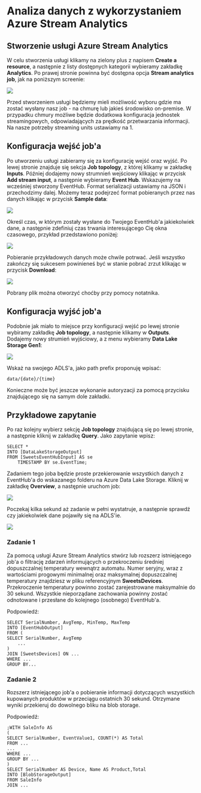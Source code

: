 # Analiza danych z wykorzystaniem Azure Stream Analytics

## Stworzenie usługi Azure Stream Analytics

W celu stworzenia usługi  klikamy na zielony plus z napisem **Create a resource**, a następnie z listy dostępnych kategorii wybieramy zakładkę **Analytics**. Po prawej stronie powinna być dostępna opcja **Stream analytics job**, jak na poniższym screenie:

![](../Imgs/CreateSAJob.png)

Przed stworzeniem usługi będziemy mieli możliwość wyboru gdzie ma zostać wysłany nasz job - na chmurę lub jakieś środowisko on-premise. W przypadku chmury możliwe będzie dodatkowa konfiguracja jednostek streamingowych, odpowiadających za prędkość przetwarzania informacji. Na nasze potrzeby streaming units ustawiamy na 1.

## Konfiguracja wejść job'a

Po utworzeniu usługi zabieramy się za konfigurację wejść oraz wyjść. Po lewej stronie znajduje się sekcja **Job topology**, z której klikamy w zakładkę **Inputs**. Później dodajemy nowy strumnień wejściowy klikając w przycisk **Add stream input**, a następnie wybieramy **Event Hub**. Wskazujemy na wcześniej stworzony EventHub. Format serializacji ustawiamy na JSON i przechodzimy dalej. Możemy teraz podejrzeć format pobieranych przez nas danych klikając w przycisk **Sample data**:

![](../Imgs/SAGetSampleData.png)

Określ czas, w którym zostały wysłane do Twojego EventHub'a jakiekolwiek dane, a następnie zdefiniuj czas trwania interesującego Cię okna czasowego, przykład przedstawiono poniżej:

![](../Imgs/SASelectSampleDataPeriod.png)

Pobieranie przykładowych danych może chwile potrwać. Jeśli wszystko zakończy się sukcesem powinieneś być w stanie pobrać zrzut klikając w przycisk **Download**:

![](../Imgs/SADownloadingSampleData.png)

Pobrany plik można otworzyć choćby przy pomocy notatnika.

## Konfiguracja wyjść job'a

Podobnie jak miało to miejsce przy konfiguracji wejść po lewej stronie wybiramy zakładkę **Job topology**, a następnie klikamy w **Outputs**. Dodajemy nowy strumień wyjściowy, a z menu wybieramy **Data Lake Storage Gen1**:

![](../Imgs/SAOutputConfiguration.png)

Wskaż na swojego ADLS'a, jako path prefix proponuję wpisać:

```
data/{date}/{time}
```

Konieczne może być jeszcze wykonanie autoryzacji za pomocą przycisku znajdującego się na samym dole zakładki.

## Przykładowe zapytanie

Po raz kolejny wybierz sekcję **Job topology** znajdującą się po lewej stronie, a następnie kliknij w zakładkę **Query**. Jako zapytanie wpisz:

```
SELECT * 
INTO [DataLakeStorageOutput]
FROM [SweetsEventHubInput] AS se
    TIMESTAMP BY se.EventTime;
```

Zadaniem tego joba będzie proste przekierowanie wszystkich danych z EventHub'a do wskazanego folderu na Azure Data Lake Storage. Kliknij w zakładkę **Overview**, a następnie uruchom job:

![](../Imgs/SAStartJob.png)

Poczekaj kilka sekund aż zadanie w pełni wystatruje, a następnie sprawdź czy jakiekolwiek dane pojawiły się na ADLS'ie.

![](../Imgs/SADataLakeResult.png)

### Zadanie 1

Za pomocą usługi Azure Stream Analytics stwórz lub rozszerz istniejącego job'a o filtrację zdarzeń informujących o przekroczeniu średniej dopuszczalnej temperatury wewnątrz automatu. Numer seryjny, wraz z wartościami progowymi minimalnej oraz maksymalnej dopuszczalnej temperatury znajdziesz w pliku referencyjnym **SweetsDevices**. Przekroczenie temperatury powinno zostać zarejestrowane maksymalnie do 30 sekund. Wszystkie nieporządane zachowania powinny zostać odnotowane i przesłane do kolejnego (osobnego) EventHub'a.

Podpowiedź:
```
SELECT SerialNumber, AvgTemp, MinTemp, MaxTemp
INTO [EventHubOutput]
FROM (
SELECT SerialNumber, AvgTemp
    ...
)
JOIN [SweetsDevices] ON ...
WHERE ...
GROUP BY...
```

### Zadanie 2
Rozszerz istniejącego job'a o pobieranie informacji dotyczących wszystkich kupowanych produktów w przeciągu ostatnich 30 sekund. Otrzymane wyniki przekieruj do dowolnego bliku na blob storage.

Podpowiedź:
```
;WITH SaleInfo AS
(
SELECT SerialNumber, EventValue1, COUNT(*) AS Total 
FROM ... 
...
WHERE ...
GROUP BY ...
)
SELECT SerialNumber AS Device, Name AS Product,Total
INTO [BlobStorageOutput]
FROM SaleInfo
JOIN ...
```
